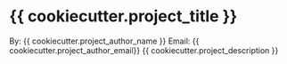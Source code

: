 # {{ cookiecutter.project_title }}
By: {{ cookiecutter.project_author_name }}
Email: {{ cookiecutter.project_author_email}}
{{ cookiecutter.project_description }}